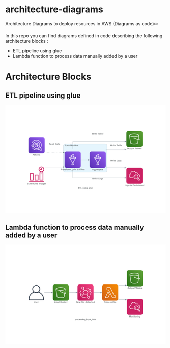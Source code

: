 # architecture-diagrams
Architecture Diagrams to deploy resources in AWS (Diagrams as code)✏️

In this repo you can find diagrams defined in code describing the following architecture blocks :
- ETL pipeline using glue
- Lambda function to process data manually added by a user


# Architecture Blocks
## ETL pipeline using glue
![alt text](https://github.com/alexane-rose/architecture-diagrams/blob/main/output/ETL_using_glue.png?raw=true)

## Lambda function to process data manually added by a user
![alt text](https://github.com/alexane-rose/architecture-diagrams/blob/main/output/processing_input_data.png?raw=true)
